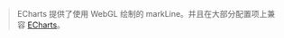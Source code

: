 > ECharts 提供了使用 WebGL 绘制的 markLine。并且在大部分配置项上兼容 [ECharts](http://echarts.baidu.com/doc/doc.html#SeriesMarkPoint)。


